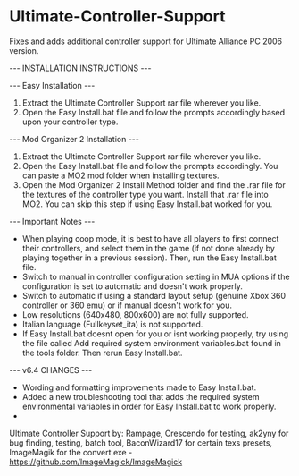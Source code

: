 # Ultimate-Controller-Support
Fixes and adds additional controller support for Ultimate Alliance PC 2006 version. 

--- INSTALLATION INSTRUCTIONS ---

--- Easy Installation ---
1. Extract the Ultimate Controller Support rar file wherever you like.
2. Open the Easy Install.bat file and follow the prompts accordingly based upon your controller type.

--- Mod Organizer 2 Installation --- 
1. Extract the Ultimate Controller Support rar file wherever you like.
2. Open the Easy Install.bat file and follow the prompts accordingly. You can paste a MO2 mod folder when installing textures.
3. Open the Mod Organizer 2 Install Method folder and find the .rar file for the textures of the controller type you want. Install that .rar file into MO2. You can skip this step if using Easy Install.bat worked for you.

--- Important Notes ---
- When playing coop mode, it is best to have all players to first connect their controllers, and select them in the game (if not done already by playing together in a previous session). Then, run the Easy Install.bat file.
- Switch to manual in controller configuration setting in MUA options if the configuration is set to automatic and doesn't work properly.
- Switch to automatic if using a standard layout setup (genuine Xbox 360 controller or 360 emu) or if manual doesn't work for you.
- Low resolutions (640x480, 800x600) are not fully supported.
- Italian language (Fullkeyset_ita) is not supported.
- If Easy Install.bat doesnt open for you or isnt working properly, try using the file called Add required system environment variables.bat found in the tools folder. Then rerun Easy Install.bat.

--- v6.4 CHANGES ---
* Wording and formatting improvements made to Easy Install.bat.
* Added a new troubleshooting tool that adds the required system environmental variables in order for Easy Install.bat to work properly.
* 

Ultimate Controller Support by: Rampage, Crescendo for testing, ak2yny for bug finding, testing, batch tool, BaconWizard17 for certain texs presets, ImageMagik for the convert.exe - https://github.com/ImageMagick/ImageMagick
